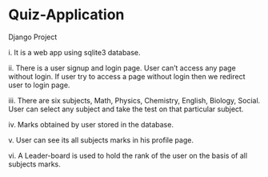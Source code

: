 # Quiz-Application
Django Project

i. It is a web app using sqlite3 database.

ii. There is a user signup and login page. User can’t access any page without login. If user try to access a page without login then we redirect user to login page.

iii. There are six subjects, Math, Physics, Chemistry, English, Biology, Social. User can select any subject and take the test on that particular subject.

iv. Marks obtained by user stored in the database.

v. User can see its all subjects marks in his profile page.

vi. A Leader-board is used to hold the rank of the user on the basis of all subjects marks.

     
